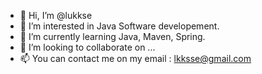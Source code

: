 - 👋 Hi, I’m @lukkse
- 👀 I’m interested in Java Software developement.
- 🌱 I’m currently learning Java, Maven, Spring.
- 💞️ I’m looking to collaborate on ...
- 📫 You can contact me on my email : lkksse@gmail.com

<!---
lukkse/lukkse is a ✨ special ✨ repository because its `README.md` (this file) appears on your GitHub profile.
You can click the Preview link to take a look at your changes.
--->
